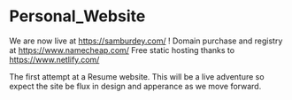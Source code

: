 # Personal_Website

We are now live at https://samburdey.com/ !
Domain purchase and registry at https://www.namecheap.com/ 
Free static hosting thanks to https://www.netlify.com/

The first attempt at a Resume website.
This will be a live adventure so expect the site be flux in design and apperance as we move forward.
